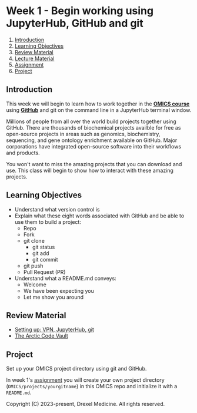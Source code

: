 # Week 1 - Begin working using JupyterHub, GitHub and git

1. [Introduction](#introduction)
2. [Learning Objectives](#learning-objectives)
3. [Review Material](#review-material)
4. [Lecture Material](OMICS_git.pdf)
5. [Assignment](omics_assignment.md)
6. [Project](#project)

## Introduction

This week we will begin to learn how to work together in the [**OMICS course**](https://github.com/DamLabResources/OMICS)
using [**GitHub**](https://github.com) and git on the command line in a JupyterHub terminal window.

Millions of people from all over the world build projects together using GitHub.
There are thousands of biochemical projects availble for free as open-source projects 
in areas such as genomics, biochemistry, sequencing, and gene ontology enrichment available on GitHub. 
Major corporations have integrated open-source software into their workflows and products.

You won't want to miss the amazing projects that you can download and use.
This class will begin to show how to interact with these amazing projects.

## Learning Objectives

 - Understand what version control is
 - Explain what these eight words associated with GitHub and be able to use them to build a project:
   - Repo
   - Fork
   - git clone
     - git status
     - git add
     - git commit
   - git push
   - Pull Request (PR)
 - Understand what a README.md conveys:
   - Welcome
   - We have been expecting you
   - Let me show you around
 
   

## Review Material
 - [Setting up: VPN, JupyterHub, git](README_begin.md)
 - [The Arctic Code Vault](https://youtu.be/fzI9FNjXQ0o)

## Project

Set up your OMICS project directory using git and GitHub.

In week 1's [assignment](omics_assignment.md) you will create your own
project directory (`OMICS/projects/yourgitname`) in this OMICS repo and
initialize it with a `README.md`.


Copyright (C) 2023-present, Drexel Medicine. All rights reserved.
